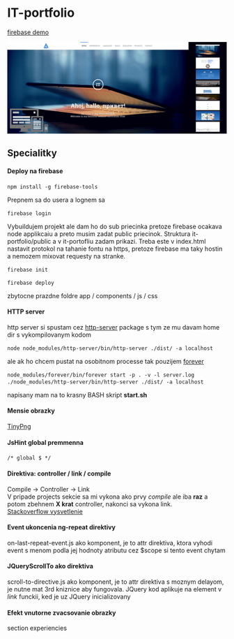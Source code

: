 # IT-portfolio

[firebase demo](https://it-portfolio.firebaseapp.com/)

![Preview image](/preview.png?raw=true "Preview image")

## Specialitky

#### Deploy na firebase

```
npm install -g firebase-tools
```

Prepnem sa do usera a lognem sa

```
firebase login
```

Vybuildujem projekt ale dam ho do sub priecinka pretoze firebase ocakava node applikcaiu a preto musim zadat public 
priecinok. Struktura it-portfolio/public a v it-portofliu zadam prikazi. Treba este v index.html nastavit protokol 
na tahanie fontu na https, pretoze firebase ma taky hostin a nemozem mixovat requesty na stranke.


```
firebase init
```

```
firebase deploy
```

zbytocne prazdne foldre app / components / js / css


#### HTTP server
http server si spustam cez [http-server](https://www.npmjs.com/package/http-server) package s tym ze mu davam home dir 
s vykompilovanym kodom

```
node node_modules/http-server/bin/http-server ./dist/ -a localhost
```

ale ak ho chcem pustat na osobitnom processe tak pouzijem [forever](https://www.npmjs.com/package/forever)

```
node_modules/forever/bin/forever start -p . -v -l server.log ./node_modules/http-server/bin/http-server ./dist/ -a localhost
```

napisany mam na to krasny BASH skript **start.sh**


#### Mensie obrazky

[TinyPng](https://tinypng.com/)

#### JsHint global premmenna

```
/* global $ */
```

#### Direktiva: controller / link / compile

Compile -> Controller -> Link  
V pripade projects sekcie sa mi vykona ako prvy *compile* ale iba **raz** 
a potom zbehnem **X krat** controller, nakonci sa vykona link.  
[Stackoverflow vysvetlenie](http://stackoverflow.com/questions/15676614/directive-link-vs-compile-vs-controller)


#### Event ukoncenia ng-repeat direktivy
on-last-repeat-event.js ako komponent, je to attr direktiva, ktora vyhodi event s menom podla jej hodnoty atributu
cez $scope si tento event chytam


#### JQueryScrollTo ako direktiva
scroll-to-directive.js ako komponent, je to attr direktiva s moznym delayom, je nutne mat 3rd kniznice aby fungovala. 
JQuery kod aplikuje na element v *link* funckii, ked je uz JQuery inicializovany


#### Efekt vnutorne zvacsovanie obrazky
section experiencies

